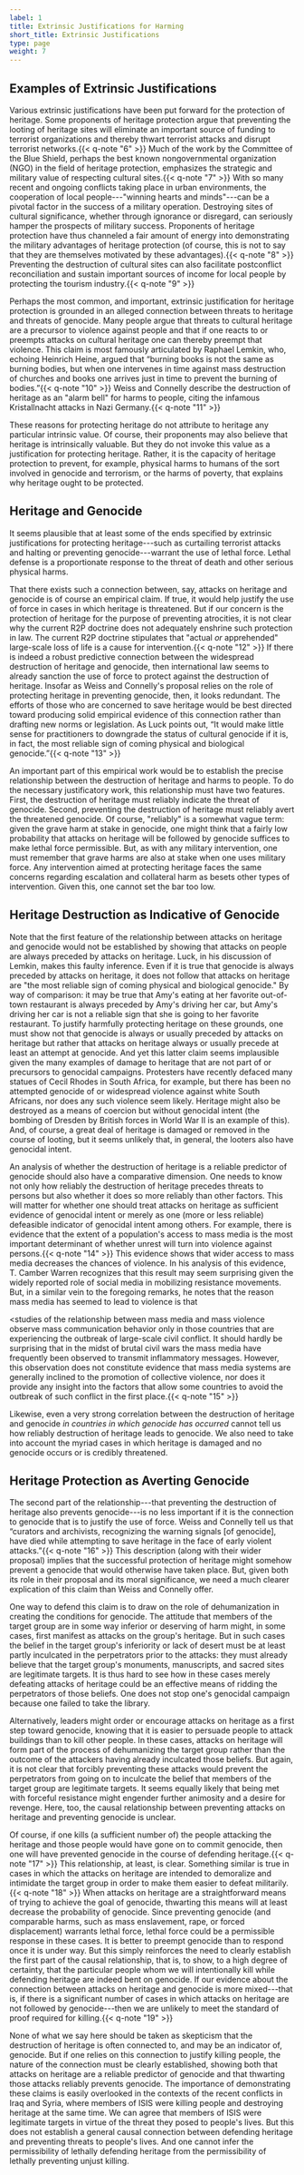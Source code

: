 ```yaml
---
label: 1
title: Extrinsic Justifications for Harming
short_title: Extrinsic Justifications
type: page
weight: 7
---
```


## Examples of Extrinsic Justifications

Various extrinsic justifications have been put forward for the protection of heritage. Some proponents of heritage protection argue that preventing the looting of heritage sites will eliminate an important source of funding to terrorist organizations and thereby thwart terrorist attacks and disrupt terrorist networks.{{< q-note "6" >}} Much of the work by the Committee of the Blue Shield, perhaps the best known nongovernmental organization (NGO) in the field of heritage protection, emphasizes the strategic and military value of respecting cultural sites.{{< q-note "7" >}} With so many recent and ongoing conflicts taking place in urban environments, the cooperation of local people---"winning hearts and minds"---can be a pivotal factor in the success of a military operation. Destroying sites of cultural significance, whether through ignorance or disregard, can seriously hamper the prospects of military success. Proponents of heritage protection have thus channeled a fair amount of energy into demonstrating the military advantages of heritage protection (of course, this is not to say that they are themselves motivated by these advantages).{{< q-note "8" >}} Preventing the destruction of cultural sites can also facilitate postconflict reconciliation and sustain important sources of income for local people by protecting the tourism industry.{{< q-note "9" >}}

Perhaps the most common, and important, extrinsic justification for heritage protection is grounded in an alleged connection between threats to heritage and threats of genocide. Many people argue that threats to cultural heritage are a precursor to violence against people and that if one reacts to or preempts attacks on cultural heritage one can thereby preempt that violence. This claim is most famously articulated by Raphael Lemkin, who, echoing Heinrich Heine, argued that “burning books is not the same as burning bodies, but when one intervenes in time against mass destruction of churches and books one arrives just in time to prevent the burning of bodies.”{{< q-note "10" >}} Weiss and Connelly describe the destruction of heritage as an "alarm bell" for harms to people, citing the infamous Kristallnacht attacks in Nazi Germany.{{< q-note "11" >}}

These reasons for protecting heritage do not attribute to heritage any particular intrinsic value. Of course, their proponents may also believe that heritage is intrinsically valuable. But they do not invoke this value as a justification for protecting heritage. Rather, it is the capacity of heritage protection to prevent, for example, physical harms to humans of the sort involved in genocide and terrorism, or the harms of poverty, that explains why heritage ought to be protected.

## Heritage and Genocide

It seems plausible that at least some of the ends specified by extrinsic justifications for protecting heritage---such as curtailing terrorist attacks and halting or preventing genocide---warrant the use of lethal force. Lethal defense is a proportionate response to the threat of death and other serious physical harms.

That there exists such a connection between, say, attacks on heritage and genocide is of course an empirical claim. If true, it would help justify the use of force in cases in which heritage is threatened. But if our concern is the protection of heritage for the purpose of preventing atrocities, it is not clear why the current R2P doctrine does not adequately enshrine such protection in law. The current R2P doctrine stipulates that "actual *or* apprehended" large-scale loss of life is a cause for intervention.{{< q-note "12" >}} If there is indeed a robust predictive connection between the widespread destruction of heritage and genocide, then international law seems to already sanction the use of force to protect against the destruction of heritage. Insofar as Weiss and Connelly's proposal relies on the role of protecting heritage in preventing genocide, then, it looks redundant. The efforts of those who are concerned to save heritage would be best directed toward producing solid empirical evidence of this connection rather than drafting new norms or legislation. As Luck points out, “It would make little sense for practitioners to downgrade the status of cultural genocide if it is, in fact, the most reliable sign of coming physical and biological genocide.”{{< q-note "13" >}}

An important part of this empirical work would be to establish the precise relationship between the destruction of heritage and harms to people. To do the necessary justificatory work, this relationship must have two features. First, the destruction of heritage must reliably indicate the threat of genocide. Second, preventing the destruction of heritage must reliably avert the threatened genocide. Of course, "reliably" is a somewhat vague term: given the grave harm at stake in genocide, one might think that a fairly low probability that attacks on heritage will be followed by genocide suffices to make lethal force permissible. But, as with any military intervention, one must remember that grave harms are also at stake when one uses military force. Any intervention aimed at protecting heritage faces the same concerns regarding escalation and collateral harm as besets other types of intervention. Given this, one cannot set the bar too low.

## Heritage Destruction as Indicative of Genocide

Note that the first feature of the relationship between attacks on heritage and genocide would not be established by showing that attacks on people are always preceded by attacks on heritage. Luck, in his discussion of Lemkin, makes this faulty inference. Even if it is true that genocide is always preceded by attacks on heritage, it does not follow that attacks on heritage are "the most reliable sign of coming physical and biological genocide." By way of comparison: it may be true that Amy's eating at her favorite out-of-town restaurant is always preceded by Amy's driving her car, but Amy's driving her car is not a reliable sign that she is going to her favorite restaurant. To justify harmfully protecting heritage on these grounds, one must show not that genocide is always or usually preceded by attacks on heritage but rather that attacks on heritage always or usually precede at least an attempt at genocide. And yet this latter claim seems implausible given the many examples of damage to heritage that are not part of or precursors to genocidal campaigns. Protesters have recently defaced many statues of Cecil Rhodes in South Africa, for example, but there has been no attempted genocide of or widespread violence against white South Africans, nor does any such violence seem likely. Heritage might also be destroyed as a means of coercion but without genocidal intent (the bombing of Dresden by British forces in World War II is an example of this). And, of course, a great deal of heritage is damaged or removed in the course of looting, but it seems unlikely that, in general, the looters also have genocidal intent.

An analysis of whether the destruction of heritage is a reliable predictor of genocide should also have a comparative dimension. One needs to know not only how reliably the destruction of heritage precedes threats to persons but also whether it does so more reliably than other factors. This will matter for whether one should treat attacks on heritage as sufficient evidence of genocidal intent or merely as one (more or less reliable) defeasible indicator of genocidal intent among others. For example, there is evidence that the extent of a population's access to mass media is the most important determinant of whether unrest will turn into violence against persons.{{< q-note "14" >}} This evidence shows that wider access to mass media decreases the chances of violence. In his analysis of this evidence, T. Camber Warren recognizes that this result may seem surprising given the widely reported role of social media in mobilizing resistance movements. But, in a similar vein to the foregoing remarks, he notes that the reason mass media has seemed to lead to violence is that

<studies of the relationship between mass media and mass violence observe mass communication behavior only in those countries that are experiencing the outbreak of large-scale civil conflict. It should hardly be surprising that in the midst of brutal civil wars the mass media have frequently been observed to transmit inflammatory messages. However, this observation does not constitute evidence that mass media systems are generally inclined to the promotion of collective violence, nor does it provide any insight into the factors that allow some countries to avoid the outbreak of such conflict in the first place.{{< q-note "15" >}}

 Likewise, even a very strong correlation between the destruction of heritage and genocide *in countries in which genocide has occurred* cannot tell us how reliably destruction of heritage leads to genocide. We also need to take into account the myriad cases in which heritage is damaged and no genocide occurs or is credibly threatened.

## Heritage Protection as Averting Genocide

The second part of the relationship---that preventing the destruction of heritage also prevents genocide---is no less important if it is the connection to genocide that is to justify the use of force. Weiss and Connelly tell us that “curators and archivists, recognizing the warning signals \[of genocide\], have died while attempting to save heritage in the face of early violent attacks.”{{< q-note "16" >}} This description (along with their wider proposal) implies that the successful protection of heritage might somehow prevent a genocide that would otherwise have taken place. But, given both its role in their proposal and its moral significance, we need a much clearer explication of this claim than Weiss and Connelly offer.

One way to defend this claim is to draw on the role of dehumanization in creating the conditions for genocide. The attitude that members of the target group are in some way inferior or deserving of harm might, in some cases, first manifest as attacks on the group's heritage. But in such cases the belief in the target group's inferiority or lack of desert must be at least partly inculcated in the perpetrators prior to the attacks: they must already believe that the target group's monuments, manuscripts, and sacred sites are legitimate targets. It is thus hard to see how in these cases merely defeating attacks of heritage could be an effective means of ridding the perpetrators of those beliefs. One does not stop one's genocidal campaign because one failed to take the library.

Alternatively, leaders might order or encourage attacks on heritage as a first step toward genocide, knowing that it is easier to persuade people to attack buildings than to kill other people. In these cases, attacks on heritage will form part of the process of dehumanizing the target group rather than the outcome of the attackers having already inculcated those beliefs. But again, it is not clear that forcibly preventing these attacks would prevent the perpetrators from going on to inculcate the belief that members of the target group are legitimate targets. It seems equally likely that being met with forceful resistance might engender further animosity and a desire for revenge. Here, too, the causal relationship between preventing attacks on heritage and preventing genocide is unclear.

Of course, if one kills (a sufficient number of) the people attacking the heritage and those people would have gone on to commit genocide, then one will have prevented genocide in the course of defending heritage.{{< q-note "17" >}} This relationship, at least, is clear. Something similar is true in cases in which the attacks on heritage are intended to demoralize and intimidate the target group in order to make them easier to defeat militarily.{{< q-note "18" >}} When attacks on heritage are a straightforward means of trying to achieve the goal of genocide, thwarting this means will at least decrease the probability of genocide. Since preventing genocide (and comparable harms, such as mass enslavement, rape, or forced displacement) warrants lethal force, lethal force could be a permissible response in these cases. It is better to preempt genocide than to respond once it is under way. But this simply reinforces the need to clearly establish the first part of the causal relationship, that is, to show, to a high degree of certainty, that the particular people whom we will intentionally kill while defending heritage are indeed bent on genocide. If our evidence about the connection between attacks on heritage and genocide is more mixed---that is, if there is a significant number of cases in which attacks on heritage are not followed by genocide---then we are unlikely to meet the standard of proof required for killing.{{< q-note "19" >}}

None of what we say here should be taken as skepticism that the destruction of heritage is often connected to, and may be an indicator of, genocide. But if one relies on this connection to justify killing people, the nature of the connection must be clearly established, showing both that attacks on heritage are a reliable predictor of genocide and that thwarting those attacks reliably prevents genocide. The importance of demonstrating these claims is easily overlooked in the contexts of the recent conflicts in Iraq and Syria, where members of ISIS were killing people and destroying heritage at the same time. We can agree that members of ISIS were legitimate targets in virtue of the threat they posed to people's lives. But this does not establish a general causal connection between defending heritage and preventing threats to people's lives. And one cannot infer the permissibility of lethally defending heritage from the permissibility of lethally preventing unjust killing.
